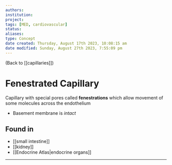 ```yaml
---
authors: 
institution: 
project: 
tags: [MED, cardiovascular]
status: 
aliases: 
type: Concept
date created: Thursday, August 17th 2023, 10:08:15 am
date modified: Sunday, August 27th 2023, 7:55:09 pm
---
```


(Back to [[capillaries]])

# Fenestrated Capillary

Capillary with special pores called **fenestrations** which allow movement of some molecules across the endothelium
- Basement membrane is _intact_
## Found in
- [[small intestine]]
- [[kidney]]
- [[Endocrine Atlas|endocrine organs]]

---
